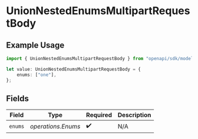 # UnionNestedEnumsMultipartRequestBody

## Example Usage

```typescript
import { UnionNestedEnumsMultipartRequestBody } from "openapi/sdk/models/operations";

let value: UnionNestedEnumsMultipartRequestBody = {
    enums: ["one"],
};
```

## Fields

| Field              | Type               | Required           | Description        |
| ------------------ | ------------------ | ------------------ | ------------------ |
| `enums`            | *operations.Enums* | :heavy_check_mark: | N/A                |
